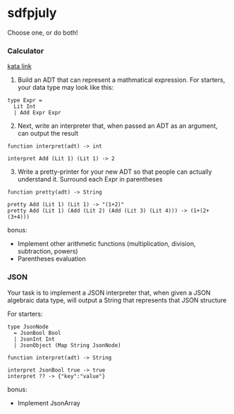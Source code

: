 # sdfpjuly
Choose one, or do both!

### Calculator
[kata link](https://www.codewars.com/kata/huttons-razor/discuss/haskell)

1. Build an ADT that can represent a mathmatical expression. For starters, your data type may look like this:
```
type Expr =
  Lit Int
  | Add Expr Expr
```

2. Next, write an interpreter that, when passed an ADT as an argument, can output the result
```
function interpret(adt) -> int

interpret Add (Lit 1) (Lit 1) -> 2
```
3. Write a pretty-printer for your new ADT so that people can actually understand it. Surround each Expr in parentheses
```
function pretty(adt) -> String

pretty Add (Lit 1) (Lit 1) -> "(1+2)"
pretty Add (Lit 1) (Add (Lit 2) (Add (Lit 3) (Lit 4))) -> (1+(2+(3+4)))
```

bonus:
* Implement other arithmetic functions (multiplication, division, subtraction, powers)
* Parentheses evaluation

### JSON
Your task is to implement a JSON interpreter that, when given a JSON algebraic data type, will output a String that represents that JSON structure

For starters:
```
type JsonNode 
  = JsonBool Bool
  | JsonInt Int
  | JsonObject (Map String JsonNode)
```

```
function interpret(adt) -> String

interpret JsonBool true -> true
interpret ?? -> {"key":"value"}
```

bonus:
* Implement JsonArray

